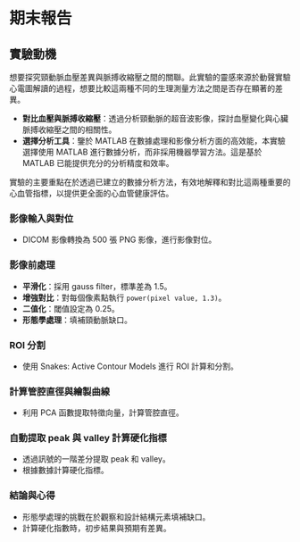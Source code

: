 # 期末報告

## 實驗動機

想要探究頸動脈血壓差異與脈搏收縮壓之間的關聯。此實驗的靈感來源於動聲實驗心電圖解讀的過程，想要比較這兩種不同的生理測量方法之間是否存在顯著的差異。

- **對比血壓與脈搏收縮壓**：透過分析頸動脈的超音波影像，探討血壓變化與心臟脈搏收縮壓之間的相關性。
- **選擇分析工具**：鑒於 MATLAB 在數據處理和影像分析方面的高效能，本實驗選擇使用 MATLAB 進行數據分析，而非採用機器學習方法。這是基於 MATLAB 已能提供充分的分析精度和效率。


實驗的主要重點在於透過已建立的數據分析方法，有效地解釋和對比這兩種重要的心血管指標，以提供更全面的心血管健康評估。


### 影像輸入與對位
- DICOM 影像轉換為 500 張 PNG 影像，進行影像對位。

### 影像前處理
- **平滑化**：採用 gauss filter，標準差為 1.5。
- **增強對比**：對每個像素點執行 `power(pixel value, 1.3)`。
- **二值化**：閾值設定為 0.25。
- **形態學處理**：填補頸動脈缺口。

### ROI 分割
- 使用 Snakes: Active Contour Models 進行 ROI 計算和分割。

### 計算管腔直徑與繪製曲線
- 利用 PCA 函數提取特徵向量，計算管腔直徑。

### 自動提取 peak 與 valley 計算硬化指標
- 透過訊號的一階差分提取 peak 和 valley。
- 根據數據計算硬化指標。

### 結論與心得
- 形態學處理的挑戰在於觀察和設計結構元素填補缺口。
- 計算硬化指數時，初步結果與預期有差異。
